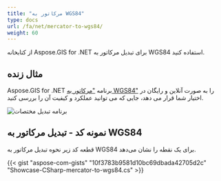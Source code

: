```yaml
---
title: "مرکاتور به WGS84"
type: docs
url: /fa/net/mercator-to-wgs84/
weight: 60
---
```


از کتابخانه Aspose.GIS for .NET برای تبدیل مرکاتور به WGS84 استفاده کنید.

## **مثال زنده**

Aspose.GIS for .NET برنامه ["مرکاتور به WGS84"](https://products.aspose.app/gis/transformation/mercator-to-wgs84) را به صورت آنلاین و رایگان در اختیار شما قرار می دهد، جایی که می توانید عملکرد و کیفیت آن را بررسی کنید.

![برنامه تبدیل مختصات](transform-coordinates.png)

## **نمونه کد - تبدیل مرکاتور به WGS84**

قطعه کد زیر نحوه تبدیل مرکاتور به WGS84 برای یک نقطه را نشان می‌دهد.

{{< gist "aspose-com-gists" "10f3783b9581d10bc69dbada42705d2c" "Showcase-CSharp-mercator-to-wgs84.cs" >}}
